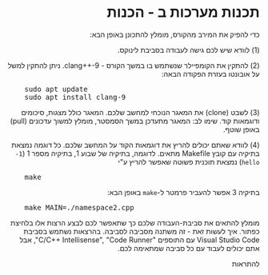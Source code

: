 <div dir="rtl">

# תכנות מערכות ב - הכנות

כדי להפיק את המירב מהקורס, מומלץ להתכונן באופן הבא:

(1) לוודא שיש לכם גישה לעבודה בסביבת לינוקס.

(2) להתקין את הקומפיילר שנשתמש בו במשך הקורס - clang++-9. ניתן להתקין למשל על אובונטו בעזרת הפקודה הבאה:

<pre dir="ltr">
    sudo apt update
    sudo apt install clang-9
</pre>

(3) לשבט (clone) את המאגר הנוכחי למחשב שלכם. המאגר כולל מצגות, סיכומים ודוגמאות קוד. שימו לב: המאגר מתעדכן במשך הסמסטר, מומלץ למשוך עדכונים (pull) באופן שוטף.

(4) לוודא שאתם יכולים להריץ את דוגמאות הקוד על המחשב שלכם. כל דוגמה נמצאת בתיקיה עם קובץ Makefile מתאים. לדוגמה,
בתיקיה של שבוע 1, בתיקיה מספר 1 (`1-hello`)
 נמצאת תוכנית פשוטה שאפשר להריץ ע"י

<pre dir="ltr">
    make 
</pre>

בתיקיה 3 אפשר להעביר פרמטר ל-`make` באופן הבא:

<pre dir="ltr">
    make MAIN=./namespace2.cpp
</pre>

מומלץ להתאים את סביבת-העבודה שלכם כך שתאפשר לכם לבצע הרצות אלו בלחיצת כפתור. איך לעשות זאת - זה משתנה מסביבה לסביבה. 
בהרצאות נשתמש בסביבת
Visual Studio Code
עם התוספים "C/C++ Intellisense", "Code Runner",
אבל אתם יכולים לעבוד עם כל סביבה שמתאימה לכם.

להתראות
</div>